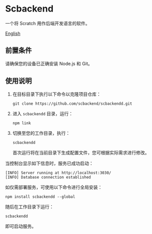 # Scbackend

一个将 Scratch 用作后端开发语言的软件。

[English](README-EN.md)

## 前置条件
请确保您的设备已正确安装 Node.js 和 Git。

## 使用说明
1. 在目标目录下执行以下命令以克隆项目仓库：
   ```
   git clone https://github.com/scbackend/scbackendd.git
   ```
2. 进入 `scbackendd` 目录，运行：
   ```
   npm link
   ```
3. 切换至您的工作目录，执行：
   ```
   scbackendd
   ```
   首次运行将在当前目录下生成配置文件，您可根据实际需求进行修改。

当控制台显示如下信息时，服务已成功启动：
```
[INFO] Server running at http://localhost:3030/
[INFO] Database connection established
```

如仅需部署服务，可使用以下命令进行全局安装：
```
npm install scbackendd --global
```
随后在工作目录下运行：
```
scbackendd
```
即可启动服务。